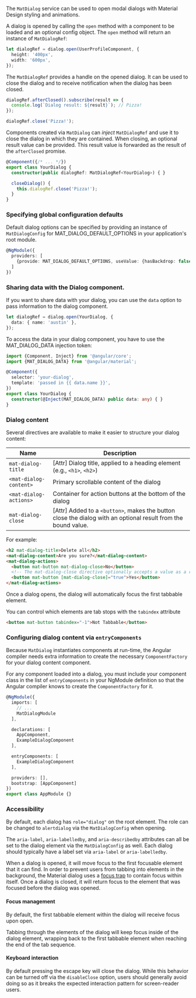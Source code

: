 The `MatDialog` service can be used to open modal dialogs with Material Design styling and
animations.

<!-- example(dialog-overview) -->

A dialog is opened by calling the `open` method with a component to be loaded and an optional
config object. The `open` method will return an instance of `MatDialogRef`:

```ts
let dialogRef = dialog.open(UserProfileComponent, {
  height: '400px',
  width: '600px',
});
```

The `MatDialogRef` provides a handle on the opened dialog. It can be used to close the dialog and to
receive notification when the dialog has been closed.

```ts
dialogRef.afterClosed().subscribe(result => {
  console.log(`Dialog result: ${result}`); // Pizza!
});

dialogRef.close('Pizza!');
```

Components created via `MatDialog` can _inject_ `MatDialogRef` and use it to close the dialog
in which they are contained. When closing, an optional result value can be provided. This result
value is forwarded as the result of the `afterClosed` promise.

```ts
@Component({/* ... */})
export class YourDialog {
  constructor(public dialogRef: MatDialogRef<YourDialog>) { }

  closeDialog() {
    this.dialogRef.close('Pizza!');
  }
}
```

### Specifying global configuration defaults
Default dialog options can be specified by providing an instance of `MatDialogConfig` for
MAT_DIALOG_DEFAULT_OPTIONS in your application's root module.

```ts
@NgModule({
  providers: [
    {provide: MAT_DIALOG_DEFAULT_OPTIONS, useValue: {hasBackdrop: false}}
  ]
})
```

### Sharing data with the Dialog component.
If you want to share data with your dialog, you can use the `data` option to pass information to the dialog component.

```ts
let dialogRef = dialog.open(YourDialog, {
  data: { name: 'austin' },
});
```

To access the data in your dialog component, you have to use the MAT_DIALOG_DATA injection token:

```ts
import {Component, Inject} from '@angular/core';
import {MAT_DIALOG_DATA} from '@angular/material';

@Component({
  selector: 'your-dialog',
  template: 'passed in {{ data.name }}',
})
export class YourDialog {
  constructor(@Inject(MAT_DIALOG_DATA) public data: any) { }
}
```

<!-- example(dialog-data) -->

### Dialog content
Several directives are available to make it easier to structure your dialog content:

| Name                  | Description                                                                                                   |
|-----------------------|---------------------------------------------------------------------------------------------------------------|
| `mat-dialog-title`     | \[Attr] Dialog title, applied to a heading element (e.g., `<h1>`, `<h2>`)                                     |
| `<mat-dialog-content>` | Primary scrollable content of the dialog                                                                      |
| `<mat-dialog-actions>` | Container for action buttons at the bottom of the dialog                                                      |
| `mat-dialog-close`     | \[Attr] Added to a `<button>`, makes the button close the dialog with an optional result from the bound value.|

For example:
```html
<h2 mat-dialog-title>Delete all</h2>
<mat-dialog-content>Are you sure?</mat-dialog-content>
<mat-dialog-actions>
  <button mat-button mat-dialog-close>No</button>
  <!-- The mat-dialog-close directive optionally accepts a value as a result for the dialog. -->
  <button mat-button [mat-dialog-close]="true">Yes</button>
</mat-dialog-actions>
```

Once a dialog opens, the dialog will automatically focus the first tabbable element.

You can control which elements are tab stops with the `tabindex` attribute

```html
<button mat-button tabindex="-1">Not Tabbable</button>
```

<!-- example(dialog-content) -->

### Configuring dialog content via `entryComponents`

Because `MatDialog` instantiates components at run-time, the Angular compiler needs extra
information to create the necessary `ComponentFactory` for your dialog content component.

For any component loaded into a dialog, you must include your component class in the list of
`entryComponents` in your NgModule definition so that the Angular compiler knows to create
the `ComponentFactory` for it.

```ts
@NgModule({
  imports: [
    // ...
    MatDialogModule
  ],

  declarations: [
    AppComponent,
    ExampleDialogComponent
  ],

  entryComponents: [
    ExampleDialogComponent
  ],

  providers: [],
  bootstrap: [AppComponent]
})
export class AppModule {}
```

### Accessibility
By default, each dialog has `role="dialog"` on the root element. The role can be changed to
`alertdialog` via the `MatDialogConfig` when opening.

The `aria-label`, `aria-labelledby`, and `aria-describedby` attributes can all be set to the
dialog element via the `MatDialogConfig` as well. Each dialog should typically have a label
set via `aria-label` or `aria-labelledby`.

When a dialog is opened, it will move focus to the first focusable element that it can find. In
order to prevent users from tabbing into elements in the background, the Material dialog uses
a [focus trap](https://material.angular.io/cdk/a11y/overview#focustrap) to contain focus
within itself. Once a dialog is closed, it will return focus to the element that was focused
before the dialog was opened.

#### Focus management
By default, the first tabbable element within the dialog will receive focus upon open.

Tabbing through the elements of the dialog will keep focus inside of the dialog element,
wrapping back to the first tabbable element when reaching the end of the tab sequence.

#### Keyboard interaction
By default pressing the escape key will close the dialog. While this behavior can
be turned off via the `disableClose` option, users should generally avoid doing so
as it breaks the expected interaction pattern for screen-reader users.
